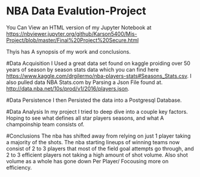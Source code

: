 # NBA Data Evalution-Project

You Can View an HTML version of my Jupyter Notebook at 
https://nbviewer.jupyter.org/github/Karson5400/Mis-Project/blob/master/Final%20Project%20Secure.html

Thyis has A synopsis of my work and conclusions. 

#Data Acquisition 
I Used a great data set found on kaggle proiding over 50 years of season by season stats data which you can find here https://www.kaggle.com/drgilermo/nba-players-stats#Seasons_Stats.csv. I also pulled data NBA Stats.com by Parsing a Json File found at.
http://data.nba.net/10s/prod/v1/2016/players.json. 

#Data Persistence
I then Persisted the data into a Postgresql Database. 

#Data Analysis
In my project I tried to deep dive into a couple key factors. Hoping to see what defines all star players seasons, and what A champoinship team consists of. 

#Conclusions
The nba has shifted away from relying on just 1 player taking a majority of the shots. The nba starting lineups of winning teams now consist of 2 to 3 players that most of the field goal attempts go through, and  2 to 3 efficient players not taking a high amount of shot volume. Also shot volume as a whole has gone down Per Player/ Focousing more on efficiency.  
